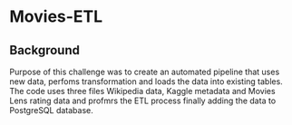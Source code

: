 # Movies-ETL
## Background
Purpose of this challenge was to create an automated pipeline that uses new data, perfoms transformation and loads the data into existing tables.  The code uses three files Wikipedia data, Kaggle metadata and Movies Lens rating data and profmrs the ETL process finally adding the data to PostgreSQL database. 
